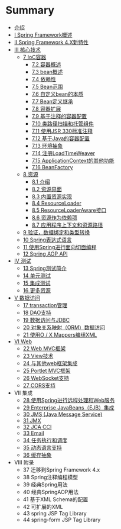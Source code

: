 # Summary

* [介绍](README.md)
* [I Spring Framework概述](chapter1.md)
* [II Spring Framework 4.X新特性](ii-spring-framework-4xxin-te-xing.md)
* [III 核心技术](iii-he-xin-ji-zhu.md)
  * [7 IoC容器](iii-he-xin-ji-zhu/7-iocrong-qi.md)
    * [7.2 容器概述](iii-he-xin-ji-zhu/72-rong-qi-gai-shu.md)
    * [7.3 bean概述](73-beangai-shu.md)
    * [7.4 依赖性](74-yi-lai-xing.md)
    * [7.5 Bean范围](75.md)
    * [7.6 自定义bean的本质](76-zi-ding-yi-bean-de-ben-zhi.md)
    * [7.7 Bean定义继承](iii-he-xin-ji-zhu/77-beanding-yi-ji-cheng.md)
    * [7.8 容器扩展](iii-he-xin-ji-zhu/78-rong-qi-kuo-zhan.md)
    * [7.9 基于注释的容器配置](iii-he-xin-ji-zhu/79-ji-yu-zhu-shi-de-rong-qi-pei-zhi.md)
    * [7.10 类路径扫描和托管组件](iii-he-xin-ji-zhu/710-lei-lu-jing-sao-miao-he-tuo-guan-zu-jian.md)
    * [7.11 使用JSR 330标准注释](iii-he-xin-ji-zhu/711-shi-yong-jsr-330-biao-zhun-zhu-shi.md)
    * [7.12 基于Java的容器配置](iii-he-xin-ji-zhu/712-ji-yu-java-de-rong-qi-pei-zhi.md)
    * [7.13 环境抽象](iii-he-xin-ji-zhu/713-huan-jing-chou-xiang.md)
    * [7.14 注册LoadTimeWeaver](iii-he-xin-ji-zhu/714-zhu-ce-loadtimeweaver.md)
    * [7.15 ApplicationContext的其他功能](iii-he-xin-ji-zhu/715-applicationcontextde-qi-ta-gong-neng.md)
    * [7.16 BeanFactory](iii-he-xin-ji-zhu/716-beanfactory.md)
  * [8 资源](8-zi-yuan.md)
    * [8.1 介绍](81-jie-shao.md)
    * [8.2 资源界面](82-zi-yuan-jie-mian.md)
    * [8.3 内置资源实现](83-nei-zhi-zi-yuan-shi-xian.md)
    * [8.4 ResourceLoader](84-resourceloader.md)
    * [8.5 ResourceLoaderAware接口](8-5-resourceloaderawarejie-kou.md)
    * [8.6 资源作为依赖项](86-zi-yuan-zuo-wei-yi-lai-xiang.md)
    * [8.7 应用程序上下文和资源路径](87-ying-yong-cheng-xu-shang-xia-wen-he-zi-yuan-lu-jing.md)
  * [9 验证，数据绑定和类型转换](9-yan-zheng-ff0c-shu-ju-bang-ding-he-lei-xing-zhuan-huan.md)
  * [10 Spring表达式语言](10-springbiao-da-shi-yu-yan.md)
  * [11 使用Spring进行面向切面编程](11-shi-yongspring-jin-xing-mian-xiang-qie-mian-bian-cheng.md)
  * [12 Spring AOP API](12-spring-aop-api.md)
* [IV 测试](iv-ce-shi.md)
  * [13 Spring测试简介](13-springce-shi-jian-jie.md)
  * [14 单元测试](14-dan-yuan-ce-shi.md)
  * [15 集成测试](15-ji-cheng-ce-shi.md)
  * [16 更多资源](16-geng-duo-zi-yuan.md)
* [V 数据访问](v-shu-ju-fang-wen.md)
  * [17 transaction管理](v-shu-ju-fang-wen/17-transactionguan-li.md)
  * [18 DAO支持](v-shu-ju-fang-wen/18-daozhi-chi.md)
  * [19 数据访问与JDBC](v-shu-ju-fang-wen/19-shu-ju-fang-wen-yu-jdbc.md)
  * [20 对象关系映射（ORM）数据访问](v-shu-ju-fang-wen/20-dui-xiang-guan-xi-ying-she-ff08-orm-ff09-shu-ju-fang-wen.md)
  * [21 使用O / X Mappers编组XML](v-shu-ju-fang-wen/21-shi-yong-o-x-mappers-bian-zu-xml.md)
* [VI Web](vi-web.md)
  * [22 Web MVC框架](22-web-mvckuang-jia.md)
  * [23 View技术](23-viewji-zhu.md)
  * [24 与其他web框架集成](24-yu-qi-ta-web-kuang-jia-ji-cheng.md)
  * [25 Portlet MVC框架](25-portlet-mvckuang-jia.md)
  * [26 WebSocket支持](26-websocketzhi-chi.md)
  * [27 CORS支持](27-corszhi-chi.md)
* VII 集成
  * [28 使用Spring进行远程处理和Web服务](28-shi-yongspring-jin-xing-yuan-cheng-chu-li-he-web-fu-wu.md)
  * [29 Enterprise JavaBeans（EJB）集成](29-enterprise-javabeansejbff09-ji-cheng.md)
  * [30 JMS \(Java Message Service\)](30-jms-java-message-service.md)
  * [31 JMX](31-jmx.md)
  * [32 JCA CCI](32-jca-cci.md)
  * [33 Email](33-email.md)
  * [34 任务执行和调度](34-ren-wu-zhi-xing-he-diao-du.md)
  * [35 动态语言支持](35-dong-tai-yu-yan-zhi-chi.md)
  * [36 缓存抽象](36-huan-cun-chou-xiang.md)
* VIII 附录
  * 37 迁移到Spring Framework 4.x
  * 38 Spring注释编程模型
  * 39 经典Spring用法
  * 40 经典SpringAOP用法
  * 41 基于XML Schema的配置
  * 42 可扩展的XML
  * 43 spring JSP Tag Library
  * 44 spring-form JSP Tag Library


